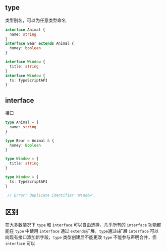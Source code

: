 ## type
类型别名，可以为任意类型命名
```ts
interface Animal {
  name: string
}
interface Bear extends Animal {
  honey: boolean
}

interface Window {
  title: string
}
interface Window {
  ts: TypeScriptAPI
}
```

## interface
接口
```ts
type Animal = {
  name: string
}

type Bear = Animal & { 
  honey: Boolean 
}

type Window = {
  title: string
}

type Window = {
  ts: TypeScriptAPI
}

 // Error: Duplicate identifier 'Window'.
```

## 区别

在大多数情况下 `type` 和 `interface` 可以自由选择，几乎所有的 `interface` 功能都能在 `type` 中使用
`interface` 通过 `extends`扩展，`type`通过`&`扩展
`interface` 可以向现有接口添加新字段，`type` 类型创建后不能更改
`type` 不能参与声明合并，但 `interface` 可以

